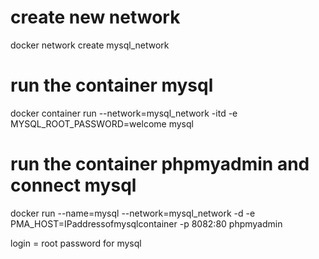 # create new network 

docker network create mysql_network

# run the container mysql

docker container run --network=mysql_network -itd -e MYSQL_ROOT_PASSWORD=welcome mysql

# run the container phpmyadmin and connect mysql 

docker run --name=mysql --network=mysql_network -d -e PMA_HOST=IPaddressofmysqlcontainer -p 8082:80 phpmyadmin

login = root 
password for mysql <welcome>